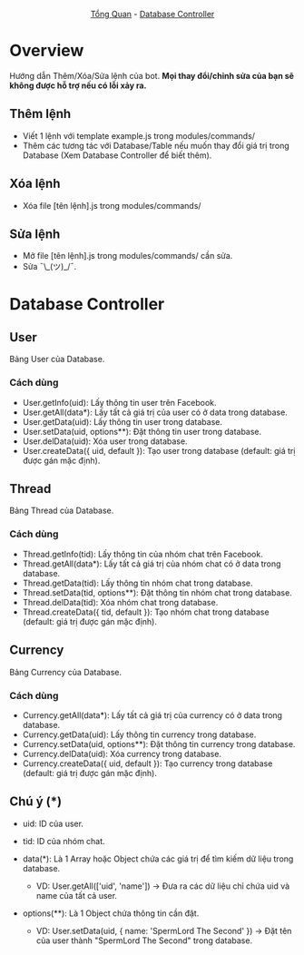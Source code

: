 
<p align="center">
	<a href="Overview">Tổng Quan</a>
	-
	<a href="#Database Controller">Database Controller</a>
</p>

# Overview

Hướng dẫn Thêm/Xóa/Sửa lệnh của bot.
<b>Mọi thay đổi/chỉnh sửa của bạn sẽ không được hỗ trợ nếu có lỗi xảy ra.</b>

## Thêm lệnh

- Viết 1 lệnh với template example.js trong modules/commands/
- Thêm các tương tác với Database/Table nếu muốn thay đổi giá trị trong Database (Xem Database Controller để biết thêm).

## Xóa lệnh

- Xóa file [tên lệnh].js trong modules/commands/

## Sửa lệnh

- Mở file [tên lệnh].js trong modules/commands/ cần sửa.
- Sửa ¯\\\_(ツ)\_/¯.

# Database Controller

## User

Bảng User của Database.

### Cách dùng
- User.getInfo(uid): Lấy thông tin user trên Facebook.
- User.getAll(data\*): Lấy tất cả giá trị của user có ở data trong database.
- User.getData(uid): Lấy thông tin user trong database.
- User.setData(uid, options\*\*): Đặt thông tin user trong database.
- User.delData(uid): Xóa user trong database.
- User.createData({ uid, default }): Tạo user trong database (default: giá trị được gán mặc định).

## Thread

Bảng Thread của Database.

### Cách dùng
- Thread.getInfo(tid): Lấy thông tin của nhóm chat trên Facebook.
- Thread.getAll(data\*): Lấy tất cả giá trị của nhóm chat có ở data trong database.
- Thread.getData(tid): Lấy thông tin nhóm chat trong database.
- Thread.setData(tid, options\*\*): Đặt thông tin nhóm chat trong database.
- Thread.delData(tid): Xóa nhóm chat trong database.
- Thread.createData({ tid, default }): Tạo nhóm chat trong database (default: giá trị được gán mặc định).

## Currency

Bảng Currency của Database.

### Cách dùng
- Currency.getAll(data\*): Lấy tất cả giá trị của currency có ở data trong database.
- Currency.getData(uid): Lấy thông tin currency trong database.
- Currency.setData(uid, options\*\*): Đặt thông tin currency trong database.
- Currency.delData(uid): Xóa currency trong database.
- Currency.createData({ uid, default }): Tạo currency trong database (default: giá trị được gán mặc định).

## Chú ý (\*)
- uid: ID của user.

- tid: ID của nhóm chat.

- data(\*): Là 1 Array hoặc Object chứa các giá trị để tìm kiếm dữ liệu trong database.
  + VD: User.getAll(['uid', 'name']) -> Đưa ra các dữ liệu chỉ chứa uid và name của tất cả user.

- options(\*\*): Là 1 Object chứa thông tin cần đặt.
  + VD: User.setData(uid, { name: 'SpermLord The Second' }) -> Đặt tên của user thành "SpermLord The Second" trong database.